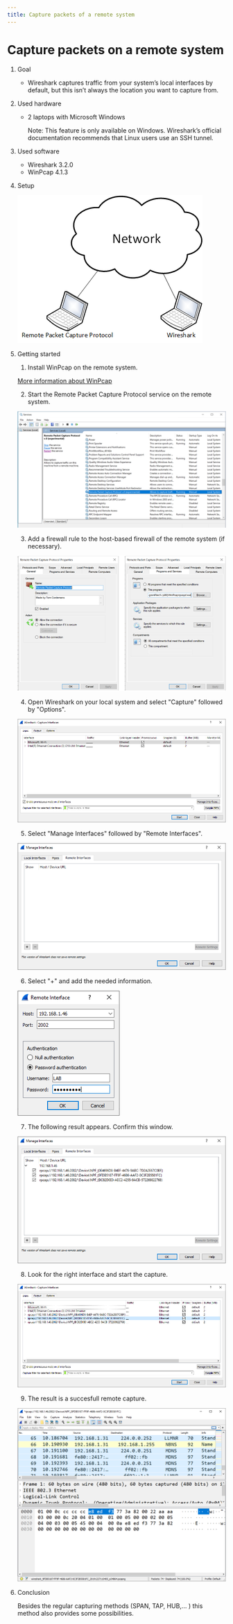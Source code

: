 ```yaml
---
title: Capture packets of a remote system
---
```


# Capture packets on a remote system

1. Goal
    * Wireshark captures traffic from your system’s local interfaces by default, but this isn’t always the location you want to capture from.
     
2. Used hardware
    * 2 laptops with Microsoft Windows

        Note: This feature is only available on Windows. Wireshark’s official documentation recommends that Linux users use an SSH tunnel.

3. Used software
    * Wireshark 3.2.0
    * WinPcap 4.1.3

4. Setup
    
    ![Success](./assets/setup.png)

5. Getting started
    
    1. Install WinPcap on the remote system.

    [More information about WinPcap](https://www.winpcap.org/)
    
    2. Start the Remote Packet Capture Protocol service on the remote system.

    ![Success](./assets/services.png)

    3. Add a firewall rule to the host-based firewall of the remote system (if necessary).

    ![Success](./assets/firewall.png)

    4. Open Wireshark on your local system and select "Capture" followed by "Options".

      ![Success](./assets/wireshark1.png)
    
    5. Select "Manage Interfaces" followed by "Remote Interfaces".

    ![Success](./assets/wireshark2.png)

    6. Select "+" and add the needed information.

    ![Success](./assets/wireshark3.png)

    7. The following result appears. Confirm this window.

    ![Success](./assets/wireshark4.png)

    8. Look for the right interface and start the capture.

    ![Success](./assets/wireshark5.png)

    9. The result is a succesfull remote capture.

    ![Success](./assets/wireshark6.png)
    
6. Conclusion
    
    Besides the regular capturing methods (SPAN, TAP, HUB,... ) this method also provides some possibilities.   
